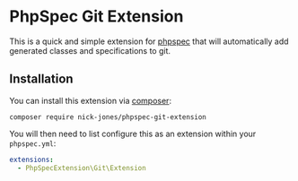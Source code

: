 # PhpSpec Git Extension

This is a quick and simple extension for [phpspec](https://github.com/phpspec/phpspec) that will automatically add
generated classes and specifications to git.

## Installation

You can install this extension via [composer](http://getcomposer.org):

`composer require nick-jones/phpspec-git-extension`

You will then need to list configure this as an extension within your `phpspec.yml`:

```yaml
extensions:
  - PhpSpecExtension\Git\Extension
```